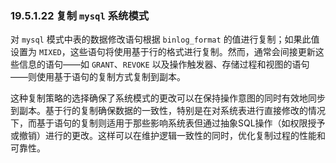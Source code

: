 ### 19.5.1.22 复制 `mysql` 系统模式

对 `mysql` 模式中表的数据修改语句根据 `binlog_format` 的值进行复制；如果此值设置为 `MIXED`，这些语句将使用基于行的格式进行复制。然而，通常会间接更新这些信息的语句——如 `GRANT`、`REVOKE` 以及操作触发器、存储过程和视图的语句——则使用基于语句的复制方式复制到副本。

这种复制策略的选择确保了系统模式的更改可以在保持操作意图的同时有效地同步到副本。基于行的复制确保数据的一致性，特别是在对系统表进行直接修改的情况下，而基于语句的复制则适用于那些影响系统表但通过抽象SQL操作（如权限授予或撤销）进行的更改。这样可以在维护逻辑一致性的同时，优化复制过程的性能和可靠性。